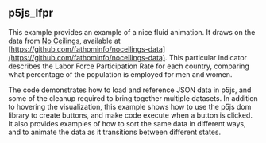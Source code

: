 ## p5js_lfpr
This example provides an example of a nice fluid animation. It draws on the data from [No Ceilings](http://noceilings.org), available at [https://github.com/fathominfo/noceilings-data](https://github.com/fathominfo/noceilings-data). This particular indicator describes the Labor Force Participation Rate for each country, comparing what percentage of the population is employed for men and women. 

The code demonstrates how to load and reference JSON data in p5js, and some of the cleanup required to bring together multiple datasets. In addition to hovering the visualization, this example shows how to use the p5js dom library to create buttons, and make code execute when a button is clicked. It also provides examples of how to sort the same data in different ways, and to animate the data as it transitions between different states. 


